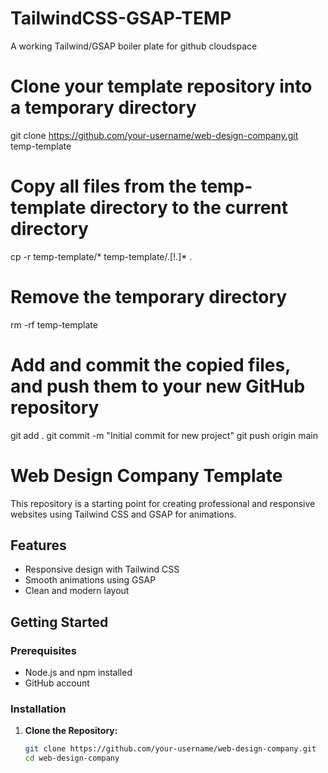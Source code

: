 # TailwindCSS-GSAP-TEMP
A working Tailwind/GSAP boiler plate for github cloudspace

# Clone your template repository into a temporary directory
git clone https://github.com/your-username/web-design-company.git temp-template

# Copy all files from the temp-template directory to the current directory
cp -r temp-template/* temp-template/.[!.]* .

# Remove the temporary directory
rm -rf temp-template

# Add and commit the copied files, and push them to your new GitHub repository
git add .
git commit -m "Initial commit for new project"
git push origin main


# Web Design Company Template

This repository is a starting point for creating professional and responsive websites using Tailwind CSS and GSAP for animations.

## Features

- Responsive design with Tailwind CSS
- Smooth animations using GSAP
- Clean and modern layout

## Getting Started

### Prerequisites

- Node.js and npm installed
- GitHub account

### Installation

1. **Clone the Repository:**

   ```bash
   git clone https://github.com/your-username/web-design-company.git
   cd web-design-company



